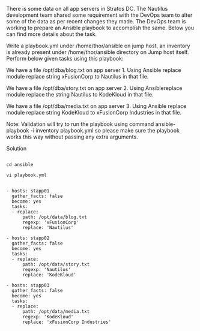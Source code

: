 There is some data on all app servers in Stratos DC. The Nautilus development team shared some requirement with the DevOps team to alter some of the data as per recent changes they made. The DevOps team is working to prepare an Ansible playbook to accomplish the same. Below you can find more details about the task.



Write a playbook.yml under /home/thor/ansible on jump host, an inventory is already present under /home/thor/ansible directory on Jump host itself. Perform below given tasks using this playbook:

We have a file /opt/dba/blog.txt on app server 1. Using Ansible replace module replace string xFusionCorp to Nautilus in that file.

We have a file /opt/dba/story.txt on app server 2. Using Ansiblereplace module replace the string Nautilus to KodeKloud in that file.

We have a file /opt/dba/media.txt on app server 3. Using Ansible replace module replace string KodeKloud to xFusionCorp Industries in that file.

Note: Validation will try to run the playbook using command ansible-playbook -i inventory playbook.yml so please make sure the playbook works this way without passing any extra arguments.

Solution

```

cd ansible

vi playbook.yml

```

```

- hosts: stapp01
  gather_facts: false
  become: yes
  tasks:
  - replace:
      path: /opt/data/blog.txt
      regexp: 'xFusionCorp'
      replace: 'Nautilus'

- hosts: stapp02
  gather_facts: false
  become: yes
  tasks:
  - replace:
      path: /opt/data/story.txt
      regexp: 'Nautilus'
      replace: 'KodeKloud'

- hosts: stapp03
  gather_facts: false
  become: yes
  tasks:
  - replace:
      path: /opt/data/media.txt
      regexp: 'KodeKloud'
      replace: 'xFusionCorp Industries' 

```